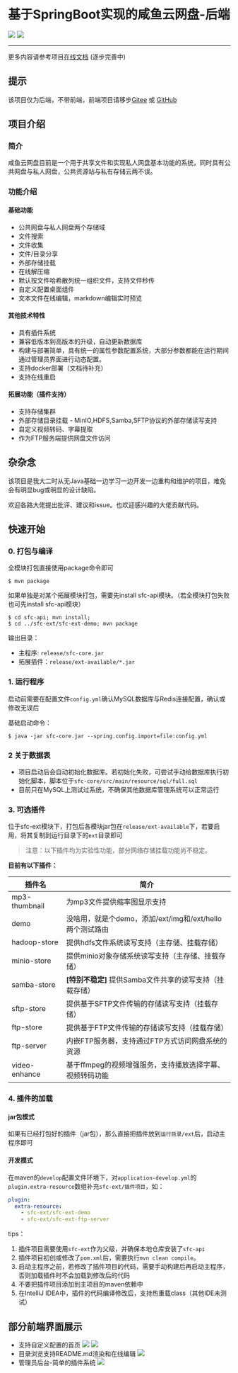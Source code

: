 # 基于SpringBoot实现的咸鱼云网盘-后端

![](https://img.shields.io/badge/SpringBoot-2.4-green.svg)
![](https://img.shields.io/badge/Java-11-green.svg)

---

更多内容请参考项目[在线文档](https://mjt233.github.io/saltedfishcloud-backend/) (逐步完善中)

## 提示 

该项目仅为后端，不带前端，前端项目请移步[Gitee](https://gitee.com/xiaotao233/saltedfishcloud-frontend) 或 [GitHub](https://github.com/mjt233/saltedfishcloud-backend)

## 项目介绍

### 简介

咸鱼云网盘目前是一个用于共享文件和实现私人网盘基本功能的系统，同时具有公共网盘与私人网盘，公共资源站与私有存储云两不误。

### 功能介绍

#### 基础功能

- 公共网盘与私人网盘两个存储域
- 文件搜索
- 文件收集
- 文件/目录分享
- 外部存储挂载
- 在线解压缩
- 默认按文件哈希散列统一组织文件，支持文件秒传
- 自定义配置桌面组件
- 文本文件在线编辑，markdown编辑实时预览

#### 其他技术特性  

- 具有插件系统
- 兼容低版本到高版本的升级，自动更新数据库
- 构建与部署简单，具有统一的属性参数配置系统，大部分参数都能在运行期间通过管理员界面进行动态配置。
- 支持docker部署（文档待补充）
- 支持在线重启

#### 拓展功能（插件支持）

- 支持存储集群
- 外部存储目录挂载 - MinIO,HDFS,Samba,SFTP协议的外部存储读写支持
- 自定义视频转码、字幕提取
- 作为FTP服务端提供网盘文件访问

## 杂杂念

该项目是我大二时从无Java基础一边学习一边开发一边重构和维护的项目，难免会有明显bug或明显的设计缺陷。

欢迎各路大佬提出批评、建议和issue。也欢迎感兴趣的大佬贡献代码。

## 快速开始    

### 0. 打包与编译

全模块打包直接使用package命令即可

```shell
$ mvn package
```

如果单独是对某个拓展模块打包，需要先install sfc-api模块。（若全模块打包失败也可先install sfc-api模块）
```shell
$ cd sfc-api; mvn install;
$ cd ../sfc-ext/sfc-ext-demo; mvn package
```
输出目录：
- 主程序: `release/sfc-core.jar`
- 拓展插件：`release/ext-available/*.jar`

### 1. 运行程序

启动前需要在配置文件`config.yml`确认MySQL数据库与Redis连接配置，确认或修改无误后

基础启动命令：
```shell
$ java -jar sfc-core.jar --spring.config.import=file:config.yml
```


### 2 关于数据表

- 项目启动后会自动初始化数据库。若初始化失败，可尝试手动给数据库执行初始化脚本，脚本位于`sfc-core/src/main/resource/sql/full.sql`
- 目前只在MySQL上测试过系统，不确保其他数据库管理系统可以正常运行

### 3. 可选插件

位于sfc-ext模块下，打包后各模块jar包在`release/ext-available`下，若要启用，将其复制到运行目录下的`ext`目录即可

> 注意：以下插件均为实验性功能，部分网络存储挂载功能尚不稳定。

**目前有以下插件：**

| 插件名           | 简介                                      |
|---------------|-----------------------------------------|
| mp3-thumbnail | 为mp3文件提供缩率图显示支持                         |
| demo          | 没啥用，就是个demo，添加/ext/img和/ext/hello两个测试路由 |
| hadoop-store  | 提供hdfs文件系统读写支持（主存储、挂载存储）                |
| minio-store   | 提供minio对象存储系统读写支持（主存储、挂载存储）             |
| samba-store   | **\[特别不稳定\]** 提供Samba文件共享的读写支持（挂载存储）    |
| sftp-store    | 提供基于SFTP文件传输的存储读写支持（挂载存储）               |
| ftp-store     | 提供基于FTP文件传输的存储读写支持（挂载存储）                |
| ftp-server    | 内嵌FTP服务器，支持通过FTP方式访问网盘系统的资源             |
| video-enhance | 基于ffmpeg的视频增强服务，支持播放选择字幕、视频转码功能         |


### 4. 插件的加载

#### jar包模式

如果有已经打包好的插件（jar包），那么直接把插件放到`运行目录/ext`后，启动主程序即可


#### 开发模式

在maven的`develop`配置文件环境下，对`application-develop.yml`的`plugin.extra-resource`数组补充`sfc-ext/插件项目`，如：
```yaml
plugin:
  extra-resource:
    - sfc-ext/sfc-ext-demo
    - sfc-ext/sfc-ext-ftp-server
```

tips：
1. 插件项目需要使用`sfc-ext`作为父级，并确保本地仓库安装了`sfc-api`
2. 插件项目初创或修改了`pom.xml`后，需要执行`mvn clean compile`。
3. 启动主程序之前，若修改了插件项目的代码，需要手动构建后再启动主程序，否则加载插件时不会加载到修改后的代码
4. 不要把插件项目添加到主项目的maven依赖中
5. 在IntelliJ IDEA中，插件的代码编译修改后，支持热重载class（其他IDE未测试）

## 部分前端界面展示

- 支持自定义配置的首页
  ![](./docs/img/main.png)
  ![](./docs/img/desktop-config.png)
- 目录浏览支持README.md渲染和在线编辑
  ![](./docs/img/main2.png)
- 管理员后台-简单的插件系统
  ![](./docs/img/plugin.png)